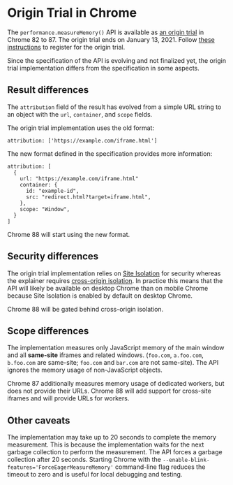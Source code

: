 # Origin Trial in Chrome

The `performance.measureMemory()` API is available as [an origin trial](https://developers.chrome.com/origintrials/#/view_trial/1281274093986906113) in Chrome 82 to 87.
The origin trial ends on January 13, 2021.
Follow [these instructions](https://web.dev/monitor-total-page-memory-usage/#enabling-support-during-the-origin-trial-phase) to register for the origin trial.

Since the specification of the API is evolving and not finalized yet, the origin trial implementation differs from the specification in some aspects.

## Result differences
The `attribution` field of the result has evolved from a simple URL string to an object with the `url`, `container`, and `scope` fields.

The origin trial implementation uses the old format:
```
attribution: ['https://example.com/iframe.html']
```

The new format defined in the specification provides more information:
```
attribution: [
  {
    url: "https://example.com/iframe.html"
    container: {
      id: "example-id",
      src: "redirect.html?target=iframe.html",
    },
    scope: "Window",
  }
]
```

Chrome 88 will start using the new format.

## Security differences
The origin trial implementation relies on [Site Isolation](https://developers.google.com/web/updates/2018/07/site-isolation) for security whereas the explainer requires [cross-origin isolation](https://developers.google.com/web/updates/2018/07/site-isolation).
In practice this means that the API will likely be available on desktop Chrome than on mobile Chrome because Site Isolation is enabled by default on desktop Chrome.

Chrome 88 will be gated behind cross-origin isolation.

## Scope differences
The implementation measures only JavaScript memory of the main window and all **same-site** iframes and related windows.
(`foo.com`, `a.foo.com`, `b.foo.com` are same-site; `foo.com` and `bar.com` are not same-site).
The API ignores the memory usage of non-JavaScript objects.

Chrome 87 additionally measures memory usage of dedicated workers, but does not provide their URLs.
Chrome 88 will add support for cross-site iframes and will provide URLs for workers.

## Other caveats
The implementation may take up to 20 seconds to complete the memory measurement.
This is because the implementation waits for the next garbage collection to perform the measurement.
The API forces a garbage collection after 20 seconds.
Starting Chrome with the `--enable-blink-features='ForceEagerMeasureMemory'` command-line flag reduces the timeout to zero and is useful for local debugging and testing.